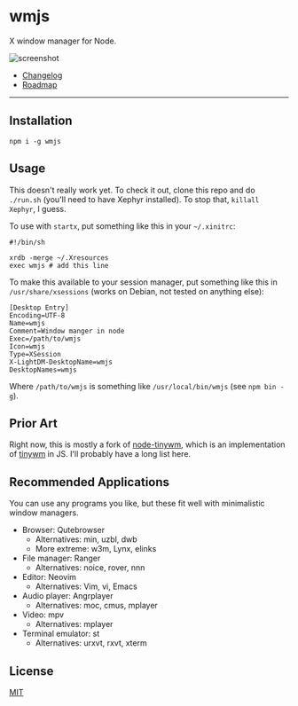 # wmjs

X window manager for Node.

![screenshot](http://zacanger.com/assets/wmjs.png)

* [Changelog](./CHANGES.md)
* [Roadmap](./TODO.md)

--------

## Installation

`npm i -g wmjs`

## Usage

This doesn't really work yet. To check it out, clone this repo and do
`./run.sh` (you'll need to have Xephyr installed). To stop that, `killall
Xephyr`, I guess.

To use with `startx`, put something like this in your `~/.xinitrc`:

```
#!/bin/sh

xrdb -merge ~/.Xresources
exec wmjs # add this line
```

To make this available to your session manager, put something like this in
`/usr/share/xsessions` (works on Debian, not tested on anything else):

```
[Desktop Entry]
Encoding=UTF-8
Name=wmjs
Comment=Window manger in node
Exec=/path/to/wmjs
Icon=wmjs
Type=XSession
X-LightDM-DesktopName=wmjs
DesktopNames=wmjs
```

Where `/path/to/wmjs` is something like `/usr/local/bin/wmjs` (see `npm bin -g`).

## Prior Art

Right now, this is mostly a fork of
[node-tinywm](https://github.com/Airblader/node-tinywm), which is an
implementation of [tinywm](http://incise.org/tinywm.html) in JS. I'll probably
have a long list here.

## Recommended Applications

You can use any programs you like, but these fit well with minimalistic window
managers.

* Browser: Qutebrowser
  * Alternatives: min, uzbl, dwb
  * More extreme: w3m, Lynx, elinks
* File manager: Ranger
  * Alternatives: noice, rover, nnn
* Editor: Neovim
  * Alternatives: Vim, vi, Emacs
* Audio player: Angrplayer
  * Alternatives: moc, cmus, mplayer
* Video: mpv
  * Alternatives: mplayer
* Terminal emulator: st
  * Alternatives: urxvt, rxvt, xterm

## License

[MIT](./LICENSE.md)

